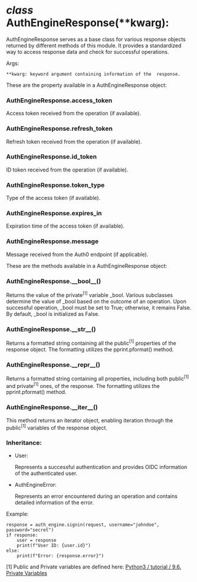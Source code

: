 # _class_ AuthEngineResponse(**kwarg):

AuthEngineResponse serves as a base class for various response objects
returned by different methods of this module. It provides a standardized
way to access response data and check for successful operations.

Args:

	**kwarg: keyword argument containing information of the  response.

These are the property available in a AuthEngineResponse object:

### AuthEngineResponse.__access_token__
Access token received from the operation (if available).

### AuthEngineResponse.__refresh_token__
Refresh token received from the operation (if available).
		
### AuthEngineResponse.__id_token__
ID token received from the operation (if available).

### AuthEngineResponse.__token_type__
Type of the access token (if available).

### AuthEngineResponse.__expires_in__
Expiration time of the access token (if available).

### AuthEngineResponse.__message__
Message received from the Auth0 endpoint (if applicable).

These are the methods available in a AuthEngineResponse object:
	
### AuthEngineResponse.__\_\_bool\_\___()
Returns the value of the private<sup>[1]</sup> variable _bool. Various subclasses
determine the value of _bool based on the outcome of an operation. Upon
successful operation, _bool must be set to True; otherwise, it remains
False. By default, _bool is initialized as False.

### AuthEngineResponse.__\_\_str\_\___()
Returns a formatted string containing all the public<sup>[1]</sup>  properties of the
response object. The formatting utilizes the pprint.pformat() method.
	
### AuthEngineResponse.__\_\_repr\_\___()
Returns a formatted string containing all properties, including both
public<sup>[1]</sup>  and private<sup>[1]</sup>  ones, of the response. The formatting utilizes the
pprint.pformat() method.
	
### AuthEngineResponse.__\_\_iter\_\___()
This method returns an iterator object, enabling iteration through the
public<sup>[1]</sup> variables of the response object.

### Inheritance:

- User:

	Represents a successful authentication and provides OIDC
	information of the authenticated user.

- AuthEngineError:

	Represents an error encountered during an operation
	and contains detailed information of the error.
	
Example:

```
response = auth_engine.signin(request, username="johndoe", password="secret")
if response:
	user = response
	print(f"User ID: {user.id}")
else:
	print(f"Error: {response.error}")

```

[1] Public and Private variables are defined here:
[Python3 / tutorial / 9.6. Private Variables](https://docs.python.org/3/tutorial/classes.html#private-variables)
